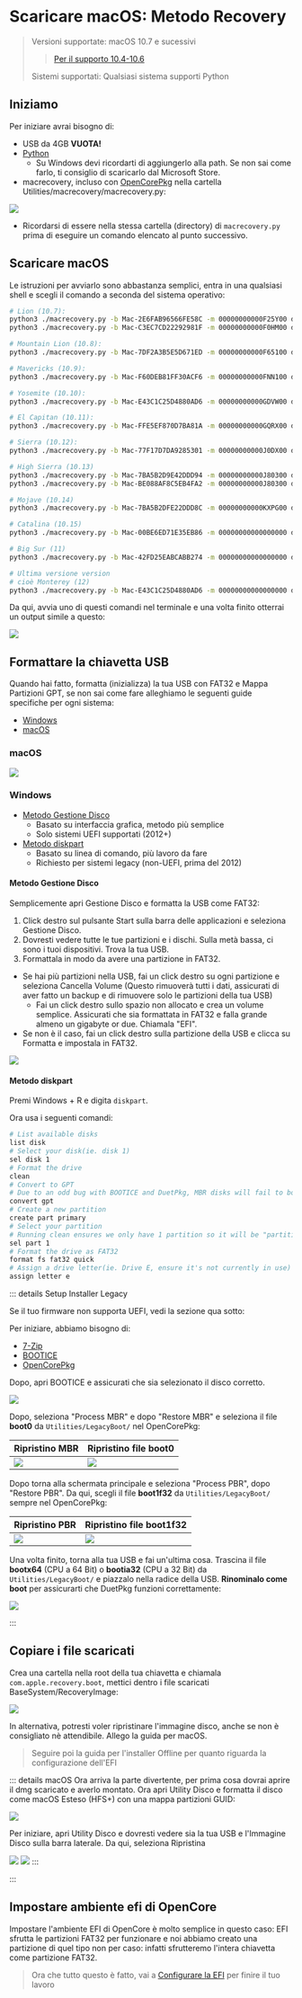 # Scaricare macOS: Metodo Recovery

> Versioni supportate: macOS 10.7 e sucessivi
>
> > [Per il supporto 10.4-10.6](./mac-install-dmg.md)
>
> Sistemi supportati: Qualsiasi sistema supporti Python

## Iniziamo

Per iniziare avrai bisogno di:

* USB da 4GB **VUOTA!**
* [Python](https://www.python.org/downloads/)
  * Su Windows devi ricordarti di aggiungerlo alla path. Se non sai come farlo, ti consiglio di scaricarlo dal Microsoft Store.
* macrecovery, incluso con [OpenCorePkg](https://github.com/acidanthera/OpenCorePkg/releases/latest) nella cartella Utilities/macrecovery/macrecovery.py:

![](../images/installer-guide/legacy-mac-install-md/macrecovery.png)

* Ricordarsi di essere nella stessa cartella (directory) di `macrecovery.py` prima di eseguire un comando elencato al punto successivo.

## Scaricare macOS

Le istruzioni per avviarlo sono abbastanza semplici, entra in una qualsiasi shell e scegli il comando a seconda del sistema operativo:

```sh
# Lion (10.7):
python3 ./macrecovery.py -b Mac-2E6FAB96566FE58C -m 00000000000F25Y00 download
python3 ./macrecovery.py -b Mac-C3EC7CD22292981F -m 00000000000F0HM00 download

# Mountain Lion (10.8):
python3 ./macrecovery.py -b Mac-7DF2A3B5E5D671ED -m 00000000000F65100 download

# Mavericks (10.9):
python3 ./macrecovery.py -b Mac-F60DEB81FF30ACF6 -m 00000000000FNN100 download

# Yosemite (10.10):
python3 ./macrecovery.py -b Mac-E43C1C25D4880AD6 -m 00000000000GDVW00 download

# El Capitan (10.11):
python3 ./macrecovery.py -b Mac-FFE5EF870D7BA81A -m 00000000000GQRX00 download

# Sierra (10.12):
python3 ./macrecovery.py -b Mac-77F17D7DA9285301 -m 00000000000J0DX00 download

# High Sierra (10.13)
python3 ./macrecovery.py -b Mac-7BA5B2D9E42DDD94 -m 00000000000J80300 download
python3 ./macrecovery.py -b Mac-BE088AF8C5EB4FA2 -m 00000000000J80300 download

# Mojave (10.14)
python3 ./macrecovery.py -b Mac-7BA5B2DFE22DDD8C -m 00000000000KXPG00 download

# Catalina (10.15)
python3 ./macrecovery.py -b Mac-00BE6ED71E35EB86 -m 00000000000000000 download

# Big Sur (11)
python3 ./macrecovery.py -b Mac-42FD25EABCABB274 -m 00000000000000000 download

# Ultima versione version
# cioè Monterey (12)
python3 ./macrecovery.py -b Mac-E43C1C25D4880AD6 -m 00000000000000000 download
```

Da qui, avvia uno di questi comandi nel terminale e una volta finito otterrai un output simile a questo:

![](../images/installer-guide/legacy-mac-install-md/download-done.png)

## Formattare la chiavetta USB

Quando hai fatto, formatta (inizializza) la tua USB con FAT32 e Mappa Partizioni GPT, se non sai come fare alleghiamo le seguenti guide specifiche per ogni sistema:

* [Windows](#windows)
* [macOS](#macos)

### macOS

![](../images/installer-guide/legacy-mac-install-md/fat32-erase.png)

### Windows

* [Metodo Gestione Disco](#metodo-gestione-disco)
  * Basato su interfaccia grafica, metodo più semplice
  * Solo sistemi UEFI supportati (2012+)
* [Metodo diskpart](#metodo-diskpart)
  * Basato su linea di comando, più lavoro da fare
  * Richiesto per sistemi legacy (non-UEFI, prima del 2012)

#### Metodo Gestione Disco

Semplicemente apri Gestione Disco e formatta la USB come FAT32:

1. Click destro sul pulsante Start sulla barra delle applicazioni e seleziona Gestione Disco.
2. Dovresti vedere tutte le tue partizioni e i dischi. Sulla metà bassa, ci sono i tuoi dispositivi. Trova la tua USB.
3. Formattala in modo da avere una partizione in FAT32.

* Se hai più partizioni nella USB, fai un click destro su ogni partizione e seleziona Cancella Volume (Questo rimuoverà tutti i dati, assicurati di aver fatto un backup e di rimuovere solo le partizioni della tua USB)
  * Fai un click destro sullo spazio non allocato e crea un volume semplice. Assicurati che sia formattata in FAT32 e falla grande almeno un gigabyte or due. Chiamala "EFI".
* Se non è il caso, fai un click destro sulla partizione della USB e clicca su Formatta e impostala in FAT32.

![](../images/installer-guide/winblows-install-md/DiskManagement.jpg)

#### Metodo diskpart

Premi Windows + R e digita `diskpart`.

Ora usa i seguenti comandi:

```sh
# List available disks
list disk
# Select your disk(ie. disk 1)
sel disk 1
# Format the drive
clean
# Convert to GPT
# Due to an odd bug with BOOTICE and DuetPkg, MBR disks will fail to boot
convert gpt
# Create a new partition
create part primary
# Select your partition
# Running clean ensures we only have 1 partition so it will be "partition 1"
sel part 1
# Format the drive as FAT32
format fs fat32 quick
# Assign a drive letter(ie. Drive E, ensure it's not currently in use)
assign letter e
```

::: details Setup Installer Legacy

Se il tuo firmware non supporta UEFI, vedi la sezione qua sotto:

Per iniziare, abbiamo bisogno di:

* [7-Zip](https://www.7-zip.org/)
* [BOOTICE](https://www.majorgeeks.com/files/details/bootice_64_bit.html)
* [OpenCorePkg](https://github.com/acidanthera/OpenCorePkg/releases)

Dopo, apri BOOTICE e assicurati che sia selezionato il disco corretto.

![](../images/installer-guide/winblows-install-md/bootice.png)

Dopo, seleziona "Process MBR" e dopo "Restore MBR" e seleziona il file **boot0** da `Utilities/LegacyBoot/` nel OpenCorePkg:

| Ripristino MBR | Ripristino file boot0 |
| :--- | :--- |
| ![](../images/installer-guide/winblows-install-md/restore-mbr.png) | ![](../images/installer-guide/winblows-install-md/restore-mbr-file.png) |

Dopo torna alla schermata principale e seleziona "Process PBR", dopo "Restore PBR". Da qui, scegli il file **boot1f32** da `Utilities/LegacyBoot/` sempre nel OpenCorePkg:

| Ripristino PBR | Ripristino file boot1f32 |
| :--- | :--- |
| ![](../images/installer-guide/winblows-install-md/restore-pbr.png) | ![](../images/installer-guide/winblows-install-md/restore-pbr-file.png) |

Una volta finito, torna alla tua USB e fai un'ultima cosa. Trascina il file **bootx64** (CPU a 64 Bit) o **bootia32** (CPU a 32 Bit) da `Utilities/LegacyBoot/` e piazzalo nella radice della USB. **Rinominalo come boot** per assicurarti che DuetPkg funzioni correttamente:

![](../images/installer-guide/winblows-install-md/final-boot-file.png)

:::

## Copiare i file scaricati

Crea una cartella nella root della tua chiavetta e chiamala `com.apple.recovery.boot`, mettici dentro i file scaricati BaseSystem/RecoveryImage:

![](../images/installer-guide/legacy-mac-install-md/dmg-chunklist.png)

In alternativa, potresti voler ripristinare l'immagine disco, anche se non è consigliato nè attendibile. Allego la guida per macOS.

> Seguire poi la guida per l'installer Offline per quanto riguarda la configurazione dell'EFI

::: details macOS
Ora arriva la parte divertente, per prima cosa dovrai aprire il dmg scaricato e averlo montato. Ora apri Utility Disco e formatta il disco come macOS Esteso (HFS+) con una mappa partizioni GUID:

![](../images/installer-guide/mac-install-md/format-usb.png)
<!--
Ora hai due opzioni per procedere:

* [ASR Restore](#asr) (Apple Software Restore)
  * Basato su terminale, funziona col SIP abilitato
* [Ripristino dall'Utility Disco](#utility-disco)
  * Potrebbe richiedere di disabilitare il SIP in sistemi recenti

### Utility Disco

A causa di alcuni problemi stranissimi con Utility Disco, alcuni ripristini possono fallire se il SIP è abilitato. Se hai problemi ti consigliamo di usare il [Metodo ASR](#asr) oppure disabilitare il SIP.-->

Per iniziare, apri Utility Disco e dovresti vedere sia la tua USB e l'Immagine Disco sulla barra laterale. Da qui, seleziona Ripristina

![](../images/installer-guide/legacy-mac-install-md/pre-restore.png)
![](../images/installer-guide/legacy-mac-install-md/restore.png)
:::
<!--
### ASR

Qui semplicemente copia e incolla il comando in una finestra di terminale:

```sh
sudo asr restore -source /Volumes/Mac\ OS\ X\ Install\ DVD  -target /Volumes/MyVolume -erase -noverify
```

* **Note**: Questo non è il tuo setup, per favore cambia le impostazioni in maniera simile:
  * Cambia `/Volumes/Mac\ OS\ X\ Install\ DVD` a come il dmg montato si chiamerà
  * Cambia `/Volumes/MyVolume` a come la USB si chiamerà

> Quando hai finito, puoi passare a [Impostare l'ambiente EFI di OpenCore](#impostare-l'ambiente-efi-di-opencore)

::: details Linux

```sh
# Ringraziamo midi1996 (https://github.com/midi1996) per il suo lavoro riguardo alla Internet Install Guide (https://midi1996.github.io/hackintosh-internet-install-gitbook/) sulla quale è basata questa.

lsblk
# Determina l'identificatore della USB (nell'esempio /dev/sdd)

sudo gdisk /dev/sdd
# Se ti viene chiesto quale tabella delle partizioni usare, seleziona GPT

o
# Pulisci la tabella delle partizioni e crei un nuovo GPT

n
# partition number: tieni vuoto (sceglie automagicamente)
# first sector: tieni vuoto (sceglie automagicamente)
# last sector: `+200M` per creare una partizione da 200MB (partizione EFI)
# Hex code or GUID: `0700` per la partizione di tipo Microsoft Basic Data (oppure anche ef00 per riconoscerla come EFI, però alcuni file manager potrebbero rifiutarsi di aprirla per questioni di sicurezza)

n
# partition number: tieni vuoto (sceglie automagicamente)
# first sector: tieni vuoto (sceglie automagicamente)
# last sector: tieni vuoto (sceglie automagicamente)
# Hex code or GUID: `af00` per la partizione di tipo Apple HFS/HFS+

w
# Scrive tutto sul disco: conferma con y

q
# chiude gdisk

lsblk
# Determina i nuovi identificatori delle partizioni EFI e HFS+ (Nell'esempio sarebbero /dev/sdd1 e /dev/sdd2)

sudo mkfs.vfat -F 32 /dev/sdd1
# Formattare la partizione /dev/sdd1 come FAT32

sudo dd if=/home/tu/Documenti/Utilities/macrecovery/basesystem.dmg of=/dev/sdd2
# Flash con dd della partizione la partizione /dev/sdd2, con file system HFS+

```-->

:::

## Impostare ambiente efi di OpenCore

Impostare l'ambiente EFI di OpenCore è molto semplice in questo caso: EFI sfrutta le partizioni FAT32 per funzionare e noi abbiamo creato una partizione di quel tipo non per caso: infatti sfrutteremo l'intera chiavetta come partizione FAT32.

> Ora che tutto questo è fatto, vai a [Configurare la EFI](/opencore-efi.md) per finire il tuo lavoro
